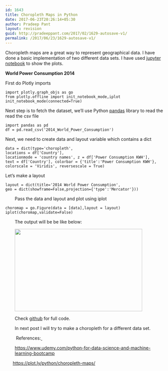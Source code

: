 ```yaml
---
id: 1643
title: Choropleth Maps in Python
date: 2017-06-23T20:26:14+05:30
author: Pradeep Pant
layout: revision
guid: http://pradeeppant.com/2017/02/1629-autosave-v1/
permalink: /2017/06/23/1629-autosave-v1/
---
```

Choropleth maps are a great way to represent geographical data. I have done a basic implementation of two different data sets. I have used [jupyter notebook](http://jupyter.org/) to show the plots.

**World Power Consumption 2014**

First do Plotly imports

    import plotly.graph_objs as go
    from plotly.offline import init_notebook_mode,iplot
    init_notebook_mode(connected=True)
    

Next step is to fetch the dataset, we&#8217;ll use Python [pandas](http://pandas.pydata.org/) library to read the read the csv file

    import pandas as pd
    df = pd.read_csv('2014_World_Power_Consumption')
    

Next, we need to create data and layout variable which contains a dict

    data = dict(type='choropleth',
    locations = df['Country'],
    locationmode = 'country names', z = df['Power Consumption KWH'],
    text = df['Country'], colorbar = {'title':'Power Consumption KWH'},
    colorscale = 'Viridis', reversescale = True)
    

Let&#8217;s make a layout

    layout = dict(title='2014 World Power Consumption',
    geo = dict(showframe=False,projection={'type':'Mercator'}))
    

<p style="padding-left: 30px;">
  Pass the data and layout and plot using iplot
</p>

    choromap = go.Figure(data = [data],layout = layout)
    iplot(choromap,validate=False)
    

<p style="padding-left: 30px;">
  The output will be be like below:
</p>

<p style="padding-left: 30px;">
  <a href="http://pradeeppant.com/wp-content/uploads/2017/02/2014_world_power_consumption_chorlopleth_plot.png"><img class="aligncenter wp-image-1639" src="http://pradeeppant.com/wp-content/uploads/2017/02/2014_world_power_consumption_chorlopleth_plot-300x193.png" alt="" width="404" height="260" srcset="http://pradeeppant.com/wp-content/uploads/2017/02/2014_world_power_consumption_chorlopleth_plot-300x193.png 300w, http://pradeeppant.com/wp-content/uploads/2017/02/2014_world_power_consumption_chorlopleth_plot.png 700w" sizes="(max-width: 404px) 100vw, 404px" /></a>
</p>

<p style="padding-left: 30px;">
  Check <a href="https://github.com/ppant/Datascience-MI-Bootcamp-Python/blob/master/Choropleth_Maps_Exercise_solutions.py">github</a> for full code.
</p>

<p style="padding-left: 30px;">
  In next post I will try to make a choropleth for a different data set.
</p>

<p style="padding-left: 30px;">
   References:<a href="https://www.udemy.com/python-for-data-science-and-machine-learning-bootcamp"> </a>
</p>

<p style="padding-left: 30px;">
  <a href="https://www.udemy.com/python-for-data-science-and-machine-learning-bootcamp">https://www.udemy.com/python-for-data-science-and-machine-learning-bootcamp</a>
</p>

      <https://plot.ly/python/choropleth-maps/>